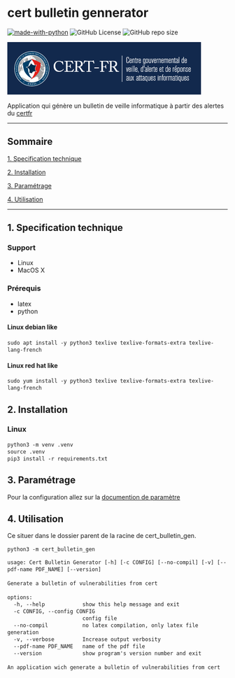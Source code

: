 # cert bulletin gennerator

[![made-with-python](https://img.shields.io/badge/Made%20with-Python%203.10-1f425f.svg?logo=python)](https://www.python.org/)
![GitHub License](https://img.shields.io/github/license/StrangeAlbatros/cert_bulletin_gen)
![GitHub repo size](https://img.shields.io/github/repo-size/StrangeAlbatros/cert_bulletin_gen)

![img certfr](./doc/img/certfr_full_logo.png)

Application qui génère un bulletin de veille informatique à partir des alertes du [certfr](https://www.cert.ssi.gouv.fr/alerte/)

---

## Sommaire

[1. Specification technique](#1-specification-technique)

[2. Installation](#2-installation)

[3. Paramétrage](#3-paramétrage)

[4. Utilisation](#4-utilisation)

---

## 1. Specification technique

### Support

- Linux
- MacOS X

### Prérequis

- latex
- python

#### Linux debian like

```
sudo apt install -y python3 texlive texlive-formats-extra texlive-lang-french
```
#### Linux red hat like
```
sudo yum install -y python3 texlive texlive-formats-extra texlive-lang-french
```

## 2. Installation

### Linux
```
python3 -m venv .venv
source .venv
pip3 install -r requirements.txt
```
## 3. Paramétrage

Pour la configuration allez sur la [documention de paramètre](./doc/setting.MD)

## 4. Utilisation
Ce situer dans le dossier parent de la racine de cert_bulletin_gen.
```
python3 -m cert_bulletin_gen
```

```
usage: Cert Bulletin Generator [-h] [-c CONFIG] [--no-compil] [-v] [--pdf-name PDF_NAME] [--version]

Generate a bulletin of vulnerabilities from cert

options:
  -h, --help            show this help message and exit
  -c CONFIG, --config CONFIG
                        config file
  --no-compil           no latex compilation, only latex file generation
  -v, --verbose         Increase output verbosity
  --pdf-name PDF_NAME   name of the pdf file
  --version             show program's version number and exit

An application wich generate a bulletin of vulnerabilities from cert
```
